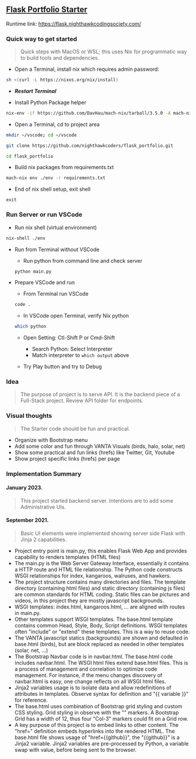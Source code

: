 ## [Flask Portfolio Starter](https://github.com/nighthawkcoders/flask_portfolio)
Runtime link: https://flask.nighthawkcodingsociety.com/
### Quick way to get started
> Quick steps with MacOS or WSL; this uses Nix for programmatic way to build tools and dependencies.


- Open a Terminal, install nix which requires admin password: 
```bash
sh <(curl -L https://nixos.org/nix/install)
```

- ***Restart Terminal***

- Install Python Package helper

```bash
nix-env -if https://github.com/DavHau/mach-nix/tarball/3.5.0 -A mach-nix
```


- Open a Terminal, cd to project area

```bash
mkdir ~/vscode; cd ~/vscode

git clone https://github.com/nighthawkcoders/flask_portfolio.git

cd flask_portfolio
```

- Build nix packages from requirements.txt

```bash
mach-nix env ./env -r requirements.txt
```

- End of nix shell setup, exit shell
```
exit
```

### Run Server or run VSCode

- Run nix shell (virtual environment)

```bash
nix-shell ./env
```

- Run from Terminal without VSCode

    - Run python from command line and check server
    ```bash
    python main.py
    ```

- Prepare VSCode and run
    
    - From Terminal run VSCode
    ```bash
    code .
    ```

    - In VSCode open Terminal, verify Nix python
    ```bash
    which python
    ```
    - Open Setting: Ctl-Shift P or Cmd-Shift
        - Search Python: Select Interpreter
        - Match interpreter to `which output` above

    - Try Play button and try to Debug
    

### Idea
> The purpose of project is to serve API.  It is the  backend piece of a Full-Stack project.  Review API folder for endpoints.

### Visual thoughts
> The Starter code should be fun and practical.
- Organize with Bootstrap menu 
- Add some color and fun through VANTA Visuals (birds, halo, solar, net)
- Show some practical and fun links (hrefs) like Twitter, Git, Youtube
- Show project specific links (hrefs) per page

### Implementation Summary
#### January 2023.
> This project started backend server.  Intentions are to add some Administrative UIs.
#### September 2021.
> Basic UI elements were implemented showing server side Flask with Jinja 2 capabilities.
- Project entry point is main.py, this enables Flask Web App and provides capability to renders templates (HTML files)
- The main.py is the  Web Server Gateway Interface, essentially it contains a HTTP route and HTML file relationship.  The Python code constructs WSGI relationships for index, kangaroos, walruses, and hawkers.
- The project structure contains many directories and files.  The template directory (containing html files) and static directory (containing js files) are common standards for HTML coding.  Static files can be pictures and videos, in this project they are mostly javascript backgrounds.
- WSGI templates: index.html, kangaroos.html, ... are aligned with routes in main.py.
- Other templates support WSGI templates.  The base.html template contains common Head, Style, Body, Script definitions.  WSGI templates often "include" or "extend" these templates.  This is a way to reuse code.
- The VANTA javascript statics (backgrounds) are shown and defaulted in base.html (birds), but are block replaced as needed in other templates (solar, net, ...)
- The Bootstrap Navbar code is in navbar.html. The base.html code includes navbar.html.  The WSGI html files extend base.html files.  This is a process of management and correlation to optimize code management.  For instance, if the menu changes discovery of navbar.html is easy, one change reflects on all WSGI html files. 
- Jinja2 variables usage is to isolate data and allow redefinitions of attributes in templates.  Observe syntax for definition and "{{ variable }}" for reference.
- The base.html uses combination of Bootstrap grid styling and custom CSS styling.  Grid styling in observe with the "<Col-3>" markers.  A Bootstrap Grid has a width of 12, thus four "Col-3" markers could fit on a Grid row.
- A key purpose of this project is to embed links to other content.  The "href=" definition embeds hyperlinks into the rendered HTML.  The base.html file shows usage of "href={{github}}", the "{{github}}" is a Jinja2 variable.  Jinja2 variables are pre-processed by Python, a variable swap with value, before being sent to the browser.
